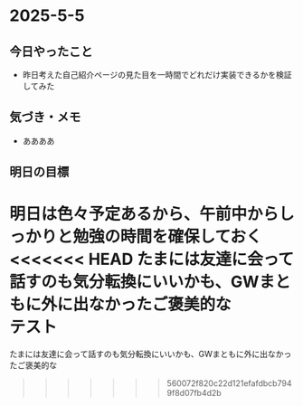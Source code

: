 # 2025-5-5

## 今日やったこと  
- 昨日考えた自己紹介ページの見た目を一時間でどれだけ実装できるかを検証してみた

## 気づき・メモ
- ああああ
## 明日の目標  
明日は色々予定あるから、午前中からしっかりと勉強の時間を確保しておく  
<<<<<<< HEAD
たまには友達に会って話すのも気分転換にいいかも、GWまともに外に出なかったご褒美的な  
テスト
=======
たまには友達に会って話すのも気分転換にいいかも、GWまともに外に出なかったご褒美的な
>>>>>>> 560072f820c22d121efafdbcb7949f8d07fb4d2b
